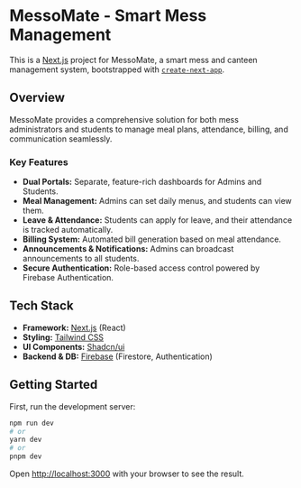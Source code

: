 # MessoMate - Smart Mess Management

This is a [Next.js](https://nextjs.org/) project for MessoMate, a smart mess and canteen management system, bootstrapped with [`create-next-app`](https://github.com/vercel/next.js/tree/canary/packages/create-next-app).

## Overview

MessoMate provides a comprehensive solution for both mess administrators and students to manage meal plans, attendance, billing, and communication seamlessly.

### Key Features

- **Dual Portals:** Separate, feature-rich dashboards for Admins and Students.
- **Meal Management:** Admins can set daily menus, and students can view them.
- **Leave & Attendance:** Students can apply for leave, and their attendance is tracked automatically.
- **Billing System:** Automated bill generation based on meal attendance.
- **Announcements & Notifications:** Admins can broadcast announcements to all students.
- **Secure Authentication:** Role-based access control powered by Firebase Authentication.

## Tech Stack

- **Framework:** [Next.js](https://nextjs.org/) (React)
- **Styling:** [Tailwind CSS](https://tailwindcss.com/)
- **UI Components:** [Shadcn/ui](https://ui.shadcn.com/)
- **Backend & DB:** [Firebase](https://firebase.google.com/) (Firestore, Authentication)

## Getting Started

First, run the development server:

```bash
npm run dev
# or
yarn dev
# or
pnpm dev
```

Open [http://localhost:3000](http://localhost:3000) with your browser to see the result.
